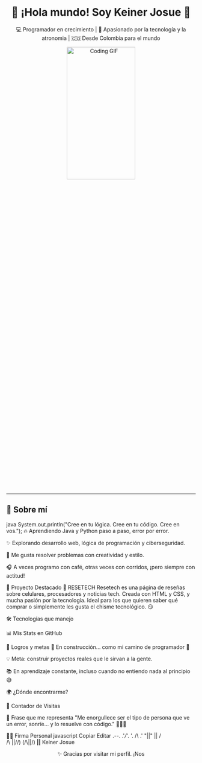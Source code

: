 <h1 align="center">👋 ¡Hola mundo! Soy Keiner Josue 🚀</h1>

<p align="center">
  💻 Programador en crecimiento | 🎨 Apasionado por la tecnología y la atronomia | 🇨🇴 Desde Colombia para el mundo
</p>

<p align="center">
  <img src="https://ilkinvaliyev.com/uploads/HNbj1yLc4ZaIpapLYdTUghp4jH7zie6OBC9yQQHP.jpg" width="60%" height="30%" alt="Coding GIF" />
</p>

---

## 🧠 Sobre mí

java
System.out.println("Cree en tu lógica. Cree en tu código. Cree en vos.");
🔥 Aprendiendo Java y Python paso a paso, error por error.

✨ Explorando desarrollo web, lógica de programación y ciberseguridad.

🎯 Me gusta resolver problemas con creatividad y estilo.

🎧 A veces programo con café, otras veces con corridos, ¡pero siempre con actitud!

🚀 Proyecto Destacado
📱 RESETECH
Resetech es una página de reseñas sobre celulares, procesadores y noticias tech.
Creada con HTML y CSS, y mucha pasión por la tecnología.
Ideal para los que quieren saber qué comprar o simplemente les gusta el chisme tecnológico. 😏

🛠️ Tecnologías que manejo





📊 Mis Stats en GitHub


🏅 Logros y metas
🚧 En construcción... como mi camino de programador 💪

💡 Meta: construir proyectos reales que le sirvan a la gente.

📚 En aprendizaje constante, incluso cuando no entiendo nada al principio 😅

🌍 ¿Dónde encontrarme?

<!-- Cambia este enlace si tienes uno -->

🔁 Contador de Visitas

💬 Frase que me representa
"Me enorgullece ser el tipo de persona que ve un error, sonríe... y lo resuelve con código." 🧠👨‍💻

🧙‍♂️ Firma Personal
javascript
Copiar
Editar
        .--.
     .'_\/_'.
     '. /\ .'
       "||"
       || /\
    /\ ||//\)
   (/\\||/)
______||______
  Keiner Josue
<p align="center"> ✨ Gracias por visitar mi perfil. ¡Nos 
